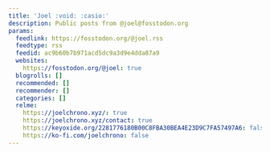 ```yaml
---
title: 'Joel :void: :casio:'
description: Public posts from @joel@fosstodon.org
params:
  feedlink: https://fosstodon.org/@joel.rss
  feedtype: rss
  feedid: ac9b60b7b971acd5dc9a3d9e4dda87a9
  websites:
    https://fosstodon.org/@joel: true
  blogrolls: []
  recommended: []
  recommender: []
  categories: []
  relme:
    https://joelchrono.xyz/: true
    https://joelchrono.xyz/contact: true
    https://keyoxide.org/2281776180B00C8FBA30BEA4E23D9C7FA57497A6: false
    https://ko-fi.com/joelchrono: false
---
```

